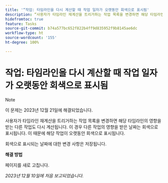 ```yaml
---
title: '“작업: 타임라인을 다시 계산할 때 작업 일자가 오랫동안 회색으로 표시됨'
description: “사용자가 타임라인 재계산을 트리거하는 작업 목록을 변경하면 해당 타임라인의 영향을 받는 다른 작업도 다시 계산됩니다. 이 경우 다른 작업의 영향을 받은 날짜는 회색으로 표시됩니다. 이 때문에 해당 작업이 오랫동안 회색으로 표시됩니다. ”
hidefromtoc: true
feature: Tasks
source-git-commit: b74a577bc652f822b4ff9d835952f9b8145ae6dc
workflow-type: ht
source-wordcount: '155'
ht-degree: 100%

---
```



# 작업: 타임라인을 다시 계산할 때 작업 일자가 오랫동안 회색으로 표시됨

>[!NOTE]
>
>이 문제는 2023년 12월 21일에 해결되었습니다.

사용자가 타임라인 재계산을 트리거하는 작업 목록을 변경하면 해당 타임라인의 영향을 받는 다른 작업도 다시 계산됩니다. 이 경우 다른 작업의 영향을 받은 날짜는 회색으로 표시됩니다. 이 때문에 해당 작업이 오랫동안 회색으로 표시됩니다.

회색으로 표시되는 날짜에 대한 변경 사항은 저장됩니다.

**해결 방법**

페이지를 새로 고칩니다.

_2023년 12월 10일에 처음 보고되었습니다._
